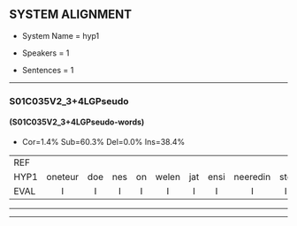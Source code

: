 
## SYSTEM ALIGNMENT

- System Name = hyp1

- Speakers = 1

- Sentences = 1

---

### S01C035V2_3+4LGPseudo

#### (S01C035V2_3+4LGPseudo-words)

- Cor=1.4%	Sub=60.3%	Del=0.0%	Ins=38.4%

|  |  |  |  |  |  |  |  |  |  |  |  |  |  |  |  |  |  |  |  |  |  |  |  |  |  |  |  |  |  |  |  |  |  |  |  |  |  |  |  |  |  |  |  |  |  |  |  |  |  |  |  |  |  |  |  |  |  |  |  |  |  |  |  |  |  |  |  |  |  |  |  |  |  |
|:--- |:---:|:---:|:---:|:---:|:---:|:---:|:---:|:---:|:---:|:---:|:---:|:---:|:---:|:---:|:---:|:---:|:---:|:---:|:---:|:---:|:---:|:---:|:---:|:---:|:---:|:---:|:---:|:---:|:---:|:---:|:---:|:---:|:---:|:---:|:---:|:---:|:---:|:---:|:---:|:---:|:---:|:---:|:---:|:---:|:---:|:---:|:---:|:---:|:---:|:---:|:---:|:---:|:---:|:---:|:---:|:---:|:---:|:---:|:---:|:---:|:---:|:---:|:---:|:---:|:---:|:---:|:---:|:---:|:---:|:---:|:---:|:---:|:---:|
| REF |  |  |  |  |  |  |  |  |  | ometuif | toejietsen | * | oonwijlen | jattesiet | nurudien | stoenydaas | deuveltek | juitonie | gevijdel | sidowaan | spekkeraai | * | wachteniek | verpierik | nappegreeuw | * | mantaroen | schielendaspen | crobeklunker | *s | kabbestepen | verwarig |  |  |  |  |  |  |  |  |  |  |  |  |  |  |  |  |  |  |  | ooiebiekje | * | fandelig | jalekrewen | smoralij | zeekvlachine | kanaroe | toineetlijgen | meitsegrok | kantelogsten | ondermind | choporatie | zennebral | ijraspangen | blottenduuf | girdofhaalder | tobbermoeit | poentalschouden | havedil | verbrakkertje | gerauwejaak | hapeneren |
| HYP1 | oneteur | doe | nes | on | welen | jat | ensi | neeredin | sto | en | das | neel | kek | jij | toni | rijdel | sindon | spe | eker | wachtenik | ferrik | nag | madein | maner | schiem | en | das | en | krobelen | ker | dabesaen | verwarig | hoe | een | bli | en | beetje | vandie | yarken | smora | ci | laggen | kanor | en | doei | neelijgen | meiter | grok | kandeoogsten | ondermint | ooti | sene | bral | ispan | en | bloot | in | di | gerdof | harde | tobermit | an | sa | dan | gafitien | u | radertie | gera | jen | hap | en | uh | n |
| EVAL | I | I | I | I | I | I | I | I | I | S | S | S | S | S | S | S | S | S | S | S | S | S | S | S | S | S | S | S | S | S | S |  | I | I | I | I | I | I | I | I | I | I | I | I | I | I | I | I | I | I | I | S | S | S | S | S | S | S | S | S | S | S | S | S | S | S | S | S | S | S | S | S | S |
---

---
